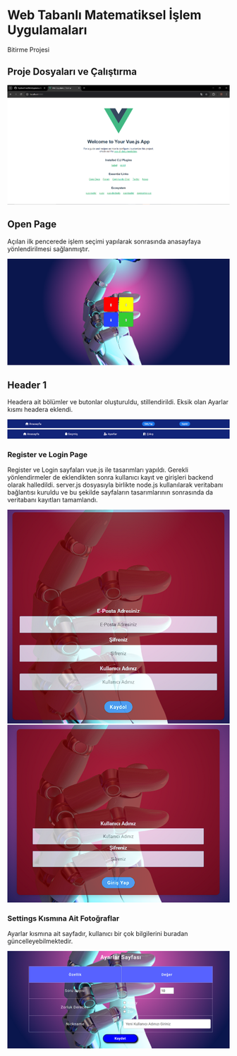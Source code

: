 # Web Tabanlı Matematiksel İşlem Uygulamaları

Bitirme Projesi

## Proje Dosyaları ve Çalıştırma

![alt text](files.png)

## Open Page
Açılan ilk pencerede işlem seçimi yapılarak sonrasında anasayfaya yönlendirilmesi sağlanmıştır.

![alt text](openpage.png)

## Header 1

Headera ait bölümler ve butonlar oluşturuldu, stillendirildi. Eksik olan Ayarlar kısmı headera eklendi.

![alt text](unloginheader.png)
![alt text](loginheader.png)

### Register ve Login Page

Register ve Login sayfaları vue.js ile tasarımları yapıldı. Gerekli yönlendirmeler de eklendikten sonra kullanıcı kayıt ve girişleri backend olarak halledildi. server.js dosyasıyla birlikte node.js kullanılarak  veritabanı bağlantısı kuruldu ve bu şekilde sayfaların tasarımlarının sonrasında da veritabanı kayıtları tamamlandı.

![alt text](register.png)
![alt text](login.png)

### Settings Kısmına Ait Fotoğraflar
Ayarlar kısmına ait sayfadır, kullanıcı bir çok bilgilerini buradan güncelleyebilmektedir.

![alt text](settings.png)
